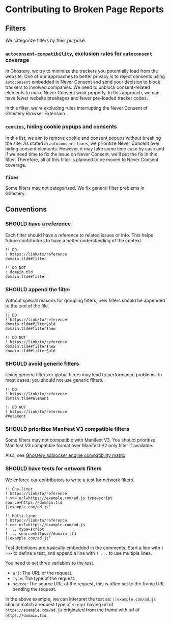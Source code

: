 # Contributing to Broken Page Reports

## Filters

We categorize filters by their purpose.

### `autoconsent-compatibility`, exclusion rules for `autoconsent` coverage

In Ghostery, we try to minimize the trackers you potentially load from the website.
One of our approaches to better privacy is to reject consents using `autoconsent` embedded in Never Consent and send your decision to block trackers to involved companies.
We need to unblock consent-related elements to make Never Consent work properly.
In this approach, we can have fewer website breakages and fewer pre-loaded tracker codes.

In this filter, we're excluding rules interrupting the Never Consent of Ghostery Browser Extension.

### `cookies`, hiding cookie popups and consents

In this list, we aim to remove cookie and consent popups without breaking the site.
As stated in `autoconsent-fixes`, we prioritize Never Consent over hiding consent elements.
However, it may take some time case by case and if we need time to fix the issue on Never Consent, we'll put the fix in this filter.
Therefore, all of this filter is planned to be moved to Never Consent coverage.

### `fixes`

Some filters may not categorized.
We fix general filter problems in Ghostery.

## Conventions

### SHOULD have a reference

Each filter should have a reference to related issues or info.
This helps future contributors to have a better understanding of the context.

```adblock
!! DO
! https://link/to/reference
domain.tld##filter

!! DO NOT
! domain.tld
domain.tld##filter
```

### SHOULD append the filter

Without special reasons for grouping filters, new filters should be appended to the end of the file.

```adblock
!! DO
! https://link/to/reference
domain.tld##filter$old
domain.tld##filter$new

!! DO NOT
! https://link/to/reference
domain.tld##filter$new
domain.tld##filter$old
```

### SHOULD avoid generic filters

Using generic filters or global filters may lead to performance problems.
In most cases, you should not use generic filters.

```adblock
!! DO
! https://link/to/reference
domain.tld##element

!! DO NOT
! https://link/to/reference
##element
```

### SHOULD prioritize Manifest V3 compatible filters

Some filters may not compatible with Manifest V3.
You should prioritize Manifest V3 compatible format over Manifest V2 only filter if available.

Also, see [Ghostery adblocker engine compatibility matrix](https://github.com/ghostery/adblocker/wiki/Compatibility-Matrix).

### SHOULD have tests for network filters

We enforce our contributors to write a test for network filters.

```adblock
!! One-liner
! https://link/to/reference
! >>> url=https://example.com/ad.js type=script source=https://domain.tld
||example.com/ad.js^

!! Multi-liner
! https://link/to/reference
! >>> url=https://example.com/ad.js
! ... type=script
! ... source=https://domain.tld
||example.com/ad.js^
```

Test definitions are basically embedded in the comments.
Start a line with `! >>>` to define a test, and append a line with `! ...` to use multiple lines.

You need to set three variables to the test.

- `url`: The URL of the request.
- `type`: The type of the request.
- `source`: The source URL of the request, this is often set to the frame URL sending the request.

In the above example, we can interpret the test as: `||example.com/ad.js` should match a request type of `script` having url of `https://example.com/ad.js` originated from the frame with url of `https://domain.tld`.
